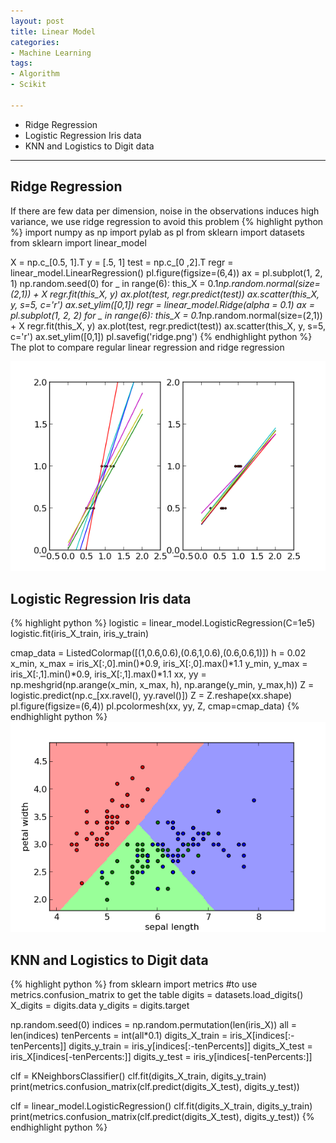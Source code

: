 ```yaml
---
layout: post
title: Linear Model
categories:
- Machine Learning
tags:
- Algorithm
- Scikit

---
```

* Ridge Regression
* Logistic Regression Iris data
* KNN and Logistics to Digit data

---

## Ridge Regression
If there are few data per dimension, noise in the observations induces high variance, we use ridge regression to avoid this problem
{% highlight python %}
import numpy as np
import pylab as pl
from sklearn import datasets
from sklearn import linear_model

X = np.c_[0.5, 1].T
y = [.5, 1]
test = np.c_[0 ,2].T
regr = linear_model.LinearRegression()
pl.figure(figsize=(6,4))
ax = pl.subplot(1, 2, 1)
np.random.seed(0)
for _ in range(6):
    this_X = 0.1*np.random.normal(size=(2,1)) + X
    regr.fit(this_X, y)
    ax.plot(test, regr.predict(test))
    ax.scatter(this_X, y, s=5, c='r')
ax.set_ylim([0,1])
regr = linear_model.Ridge(alpha = 0.1)
ax = pl.subplot(1, 2, 2)
for _ in range(6):
    this_X = 0.1*np.random.normal(size=(2,1)) + X
    regr.fit(this_X, y)
    ax.plot(test, regr.predict(test))
    ax.scatter(this_X, y, s=5, c='r')
ax.set_ylim([0,1])
pl.savefig('ridge.png')
{% endhighlight python %}
The plot to compare regular linear regression and ridge regression

![ridge](/png/ridge.png)

## Logistic Regression Iris data
{% highlight python %}
logistic = linear_model.LogisticRegression(C=1e5)
logistic.fit(iris_X_train, iris_y_train)

cmap_data = ListedColormap([(1,0.6,0.6),(0.6,1,0.6),(0.6,0.6,1)])
h = 0.02
x_min, x_max = iris_X[:,0].min()*0.9, iris_X[:,0].max()*1.1
y_min, y_max = iris_X[:,1].min()*0.9, iris_X[:,1].max()*1.1
xx, yy = np.meshgrid(np.arange(x_min, x_max, h),
                     np.arange(y_min, y_max,h))
Z = logistic.predict(np.c_[xx.ravel(), yy.ravel()])
Z = Z.reshape(xx.shape)
pl.figure(figsize=(6,4))
pl.pcolormesh(xx, yy, Z, cmap=cmap_data)
{% endhighlight python %}
![logistic regression](/png/logistic.png)

## KNN and Logistics to Digit data
{% highlight python %}
from sklearn import metrics
#to use metrics.confusion_matrix to get the table
digits = datasets.load_digits()
X_digits = digits.data
y_digits = digits.target

np.random.seed(0)
indices = np.random.permutation(len(iris_X))
all = len(indices)
tenPercents = int(all*0.1)
digits_X_train = iris_X[indices[:-tenPercents]]
digits_y_train = iris_y[indices[:-tenPercents]]
digits_X_test = iris_X[indices[-tenPercents:]]
digits_y_test = iris_y[indices[-tenPercents:]]

clf = KNeighborsClassifier()
clf.fit(digits_X_train, digits_y_train)
print(metrics.confusion_matrix(clf.predict(digits_X_test),
                         digits_y_test))

clf = linear_model.LogisticRegression()
clf.fit(digits_X_train, digits_y_train)
print(metrics.confusion_matrix(clf.predict(digits_X_test),
                          digits_y_test))
{% endhighlight python %}



